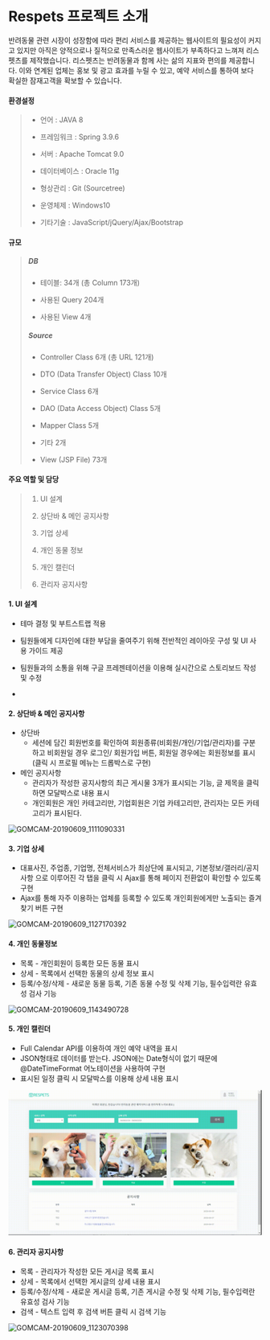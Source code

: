 # Respets 프로젝트 소개

반려동물 관련 시장이 성장함에 따라 편리 서비스를 제공하는 웹사이트의 필요성이 커지고 있지만 아직은 양적으로나 질적으로 만족스러운 웹사이트가 부족하다고 느껴져 리스펫츠를 제작했습니다. 리스펫츠는 반려동물과 함께 사는 삶의 지표와 편의를 제공합니다. 이와 연계된 업체는 홍보 및 광고 효과를 누릴 수 있고, 예약 서비스를 통하여 보다 확실한 잠재고객을 확보할 수 있습니다.



#### 환경설정

> - 언어 : JAVA 8
>
> - 프레임워크 : Spring 3.9.6
>
> - 서버 : Apache Tomcat 9.0
>
> - 데이터베이스 : Oracle 11g
>
> - 형상관리 : Git (Sourcetree)
>
> - 운영체제 : Windows10
>
> - 기타기술 : JavaScript/jQuery/Ajax/Bootstrap



#### 규모

> ##### DB
>
> - 테이블: 34개 (총 Column 173개)
> 
> - 사용된 Query 204개
> 
> - 사용된 View 4개
>
> ##### Source
>
> - Controller Class 6개 (총 URL 121개)
> 
> - DTO (Data Transfer Object) Class 10개
> 
> - Service Class 6개
> 
> - DAO (Data Access Object) Class 5개
> 
> - Mapper Class 5개
> 
> - 기타 2개
> 
> - View (JSP File) 73개



#### 주요 역할 및 담당

> 1. UI 설계
>
> 2. 상단바 & 메인 공지사항
>
> 3. 기업 상세
>
> 4. 개인 동물 정보
>
> 5. 개인 캘린더
>
> 6. 관리자 공지사항



#### 1. UI 설계

- 테마 결정 및 부트스트랩 적용

- 팀원들에게 디자인에 대한 부담을 줄여주기 위해 전반적인 레이아웃 구성 및 UI 사용 가이드 제공

- 팀원들과의 소통을 위해 구글 프레젠테이션을 이용해 실시간으로 스토리보드 작성 및 수정

- [스토리보드 바로가기]: https://docs.google.com/presentation/d/1ztzhVSoASep-BAfIiUKH3ZBAkVb8FgGh6kHbj-5WwRw/edit?usp=sharing

  

#### 2. 상단바 & 메인 공지사항

- 상단바
  - 세션에 담긴 회원번호를 확인하여 회원종류(비회원/개인/기업/관리자)를 구분하고 비회원일 경우 로그인/ 회원가입 버튼, 회원일 경우에는 회원정보를 표시(클릭 시 프로필 메뉴는 드롭박스로 구현)
- 메인 공지사항
  - 관리자가 작성한 공지사항의 최근 게시물 3개가 표시되는 기능, 글 제목을 클릭하면 모달박스로 내용 표시
  - 개인회원은 개인 카테고리만, 기업회원은 기업 카테고리만, 관리자는 모든 카테고리가 표시된다.

![GOMCAM-20190609_1111090331](./gif/GOMCAM-20190609_1111090331.gif)



#### 3. 기업 상세

- 대표사진, 주업종, 기업명, 전체서비스가 최상단에 표시되고, 기본정보/갤러리/공지사항 으로 이루어진 각 탭을 클릭 시 Ajax를 통해 페이지 전환없이 확인할 수 있도록 구현
- Ajax를 통해 자주 이용하는 업체를 등록할 수 있도록 개인회원에게만 노출되는 즐겨찾기 버튼 구현

![GOMCAM-20190609_1127170392](./gif/GOMCAM-20190609_1127170392.gif)



#### 4. 개인 동물정보

- 목록 - 개인회원이 등록한 모든 동물 표시
- 상세 - 목록에서 선택한 동물의 상세 정보 표시
- 등록/수정/삭제 - 새로운 동물 등록, 기존 동물 수정 및 삭제 기능, 필수입력란 유효성 검사 기능

![GOMCAM-20190609_1143490728](./gif/GOMCAM-20190609_1143490728.gif)



#### 5. 개인 캘린더

- Full Calendar API를 이용하여 개인 예약 내역을 표시
- JSON형태로 데이터를 받는다. JSON에는 Date형식이 없기 때문에 @DateTimeFormat 어노테이션을 사용하여 구현
- 표시된 일정 클릭 시 모달박스를 이용해 상세 내용 표시

![GOMCAM-20190609_1151360437](./gif/GOMCAM-20190609_1151360437.gif)



#### 6. 관리자 공지사항

- 목록 - 관리자가 작성한 모든 게시글 목록 표시
- 상세 - 목록에서 선택한 게시글의 상세 내용 표시
- 등록/수정/삭제 - 새로운 게시글 등록, 기존 게시글 수정 및 삭제 기능, 필수입력란 유효성 검사 기능
- 검색 - 텍스트 입력 후 검색 버튼 클릭 시 검색 기능

![GOMCAM-20190609_1123070398](./gif/GOMCAM-20190609_1123070398.gif)
